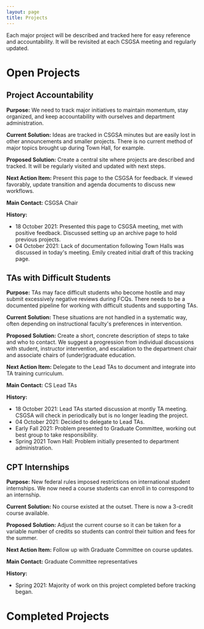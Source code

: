 ```yaml
---
layout: page
title: Projects
---
```


Each major project will be described and tracked here for easy reference and accountability. It will be revisited at each CSGSA meeting and regularly updated.

# Open Projects

## Project Accountability
**Purpose:** We need to track major initiatives to maintain momentum, stay organized, and keep accountability with ourselves and department administration.

**Current Solution:** Ideas are tracked in CSGSA minutes but are easily lost in other announcements and smaller projects. There is no current method of major topics brought up during Town Hall, for example.

**Proposed Solution:** Create a central site where projects are described and tracked. It will be regularly visited and updated with next steps.

**Next Action Item:** Present this page to the CSGSA for feedback. If viewed favorably, update transition and agenda documents to discuss new workflows.

**Main Contact:** CSGSA Chair

**History:**
- 18 October 2021: Presented this page to CSGSA meeting, met with positive feedback. Discussed setting up an archive page to hold previous projects.
- 04 October 2021: Lack of documentation following Town Halls was discussed in today's meeting. Emily created initial draft of this tracking page.

## TAs with Difficult Students
**Purpose:** TAs may face difficult students who become hostile and may submit excessively negative reviews during FCQs. There needs to be a documented pipeline for working with difficult students and supporting TAs.

**Current Solution:** These situations are not handled in a systematic way, often depending on instructional faculty's preferences in intervention.

**Proposed Solution:** Create a short, concrete description of steps to take and who to contact. We suggest a progression from individual discussions with student, instructor intervention, and escalation to the department chair and associate chairs of (under)graduate education.

**Next Action Item:** Delegate to the Lead TAs to document and integrate into TA training curriculum.

**Main Contact:** CS Lead TAs

**History:**
- 18 October 2021: Lead TAs started discussion at montly TA meeting. CSGSA will check in periodically but is no longer leading the project.
- 04 October 2021: Decided to delegate to Lead TAs.
- Early Fall 2021: Problem presented to Graduate Committee, working out best group to take responsibility.
- Spring 2021 Town Hall: Problem initially presented to department administration. 

## CPT Internships
**Purpose:** New federal rules imposed restrictions on international student internships. We now need a course students can enroll in to correspond to an internship.

**Current Solution:** No course existed at the outset. There is now a 3-credit course available.

**Proposed Solution:** Adjust the current course so it can be taken for a variable number of credits so students can control their tuition and fees for the summer.

**Next Action Item:** Follow up with Graduate Committee on course updates.

**Main Contact:** Graduate Committee representatives

**History:**
- Spring 2021: Majority of work on this project completed before tracking began.

<!--- Template
## Project Name
**Purpose:**

**Current Solution:**

**Proposed Solution:**

**Next Action Item:**

**Main Contact:**

**History:**
--->

# Completed Projects
